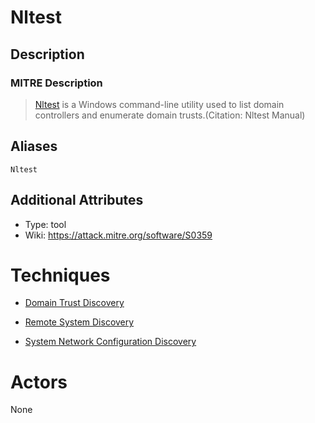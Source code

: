 
# Nltest

## Description

### MITRE Description

> [Nltest](https://attack.mitre.org/software/S0359) is a Windows command-line utility used to list domain controllers and enumerate domain trusts.(Citation: Nltest Manual)

## Aliases

```
Nltest
```

## Additional Attributes

* Type: tool
* Wiki: https://attack.mitre.org/software/S0359

# Techniques


* [Domain Trust Discovery](../techniques/Domain-Trust-Discovery.md)

* [Remote System Discovery](../techniques/Remote-System-Discovery.md)
    
* [System Network Configuration Discovery](../techniques/System-Network-Configuration-Discovery.md)
    

# Actors

None
